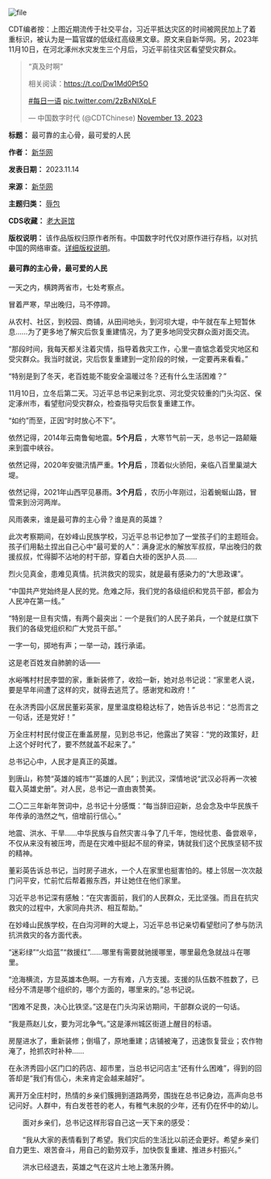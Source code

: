 ![file](https://chinadigitaltimes.net/chinese/files/2023/11/image-1699957466261.png)


CDT编者按：上图近期流传于社交平台，习近平抵达灾区的时间被网民加上了着重标识，被认为是一篇官媒的低级红高级黑文章。原文来自新华网。另，2023年11月10日，在河北涿州水灾发生三个月后，习近平前往灾区看望受灾群众。



> 
> “真及时啊”
> 
> 
> 相关阅读：<https://t.co/Dw1Md0Pt5O>
> 
> 
>  [#每日一语](https://twitter.com/hashtag/%E6%AF%8F%E6%97%A5%E4%B8%80%E8%AF%AD?src=hash&ref_src=twsrc%5Etfw) [pic.twitter.com/2zBxNIXpLF](https://t.co/2zBxNIXpLF)
> 
> 
> — 中国数字时代 (@CDTChinese) [November 13, 2023](https://twitter.com/CDTChinese/status/1724119494086259032?ref_src=twsrc%5Etfw)
> 
> 





**标题：** 最可靠的主心骨，最可爱的人民  

**作者：** [新华网](https://chinadigitaltimes.net/space/新华网)  

**发表日期：** 2023.11.14  

**来源：** [新华网](https://www.sohu.com/a/735966762_429139)  

**主题归类：** [辱包](https://chinadigitaltimes.net/space/辱包)  

**CDS收藏：** [老大哥馆](https://chinadigitaltimes.net/space/%E8%80%81%E5%A4%A7%E5%93%A5%E9%A6%86)  

**版权说明：** 该作品版权归原作者所有。中国数字时代仅对原作进行存档，以对抗中国的网络审查。[详细版权说明](https://chinadigitaltimes.net/chinese/copyright)。


#### 最可靠的主心骨，最可爱的人民


一天之内，横跨两省市，七处考察点。


冒着严寒，早出晚归，马不停蹄。


从农村、社区，到校园、商铺，从田间地头，到河坝大堤，中午就在车上短暂休息……为了更多地了解灾后恢复重建情况，为了更多地同受灾群众面对面交流。


“那段时间，我每天都关注着灾情，指导着救灾工作，心里一直惦念着受灾地区和受灾群众。我当时就说，灾后恢复重建到一定阶段的时候，一定要再来看看。”


“特别是到了冬天，老百姓能不能安全温暖过冬？还有什么生活困难？”


11月10日，立冬后第二天。习近平总书记来到北京、河北受灾较重的门头沟区、保定涿州市，看望慰问受灾群众，检查指导灾后恢复重建工作。


“如约”而至，正因“时时放心不下”。


依然记得，2014年云南鲁甸地震。**5个月后** ，大寒节气前一天，总书记一路颠簸来到震中峡谷。


依然记得，2020年安徽汛情严重。**1个月后** ，顶着似火骄阳，亲临八百里巢湖大堤。


依然记得，2021年山西罕见暴雨。**3个月后** ，农历小年刚过，沿着蜿蜒山路，冒雪来到汾河两岸。


风雨袭来，谁是最可靠的主心骨？谁是真的英雄？


此次考察期间，在妙峰山民族学校，习近平总书记参加了一堂孩子们的主题班会。孩子们用黏土捏出自己心中“最可爱的人”：满身泥水的解放军叔叔，早出晚归的救援叔叔，忙得脚不沾地的村干部，穿着白大褂的医护人员……


烈火见真金，患难见真情。抗洪救灾的现实，就是最有感染力的“大思政课”。


“中国共产党始终是人民的党。危难之际，我们党的各级组织和党员干部，都会为人民冲在第一线。”


“特别是一旦有灾情，有两个最突出：一个是我们的人民子弟兵，一个就是红旗下我们的各级党组织和广大党员干部。”


一字一句，掷地有声；一举一动，践行承诺。


这是老百姓发自肺腑的话——


水峪嘴村村民李盟的家，重新装修了，收拾一新，她对总书记说：“家里老人说，要是早年间遭了这样的灾，就得去逃荒了。感谢党和政府！”


在永济秀园小区居民董彩英家，屋里温度稳稳达标了，她告诉总书记：“总而言之一句话，还是党好！”


万全庄村村民付俊正在重盖房屋，见到总书记，他露出了笑容：“党的政策好，赶上这个好时代了，要不然就盖不起来了。”


总书记心中，人民才是真正的英雄。


到唐山，称赞“英雄的城市”“英雄的人民”；到武汉，深情地说“武汉必将再一次被载入英雄史册”。对人民，总书记一直由衷赞美。


二〇二三年新年贺词中，总书记十分感慨：“每当辞旧迎新，总会念及中华民族千年传承的浩然之气，倍增前行信心。”


地震、洪水、干旱……中华民族与自然灾害斗争了几千年，饱经忧患、备尝艰辛，不仅从来没有被压垮，而是在灾难中挺起不屈的脊梁，铸就我们这个民族坚韧不拔的精神。


董彩英告诉总书记，当时房子进水，一个人在家里也挺害怕的。楼上邻居一次次敲门问平安，忙前忙后帮着搬东西，并让她住在他们家里。


习近平总书记深有感触：“在灾害面前，我们的人民群众，无比坚强。而且在抗灾救灾的过程中，大家同舟共济、相互帮助。”


在妙峰山民族学校，在白沟河畔的大堤上，习近平总书记亲切看望慰问了参与防汛抗洪救灾的各方面代表。


“迷彩绿”“火焰蓝”“救援红”……哪里有需要就驰援哪里，哪里最危急就战斗在哪里。


“沧海横流，方显英雄本色啊。一方有难，八方支援。支援的队伍数不胜数了，已经分不清是哪个组织的，哪个方面的，哪里来的。”总书记说。


“困难不足畏，决心比铁坚。”这是在门头沟采访期间，干部群众说的一句话。


“我是燕赵儿女，要为河北争气。”这是涿州城区街道上醒目的标语。


房屋进水了，重新装修；倒塌了，原地重建；店铺被淹了，迅速恢复营业；农作物淹了，抢抓农时补种……


在永济秀园小区门口的药店、超市里，当总书记问店主“还有什么困难”，得到的回答却是“我们有信心，未来肯定会越来越好”。


离开万全庄村时，热情的乡亲们簇拥到道路两旁，围拢在总书记身边，高声向总书记问好。人群中，有白发苍苍的老人，有稚气未脱的少年，还有仍在怀中的幼儿。


　　面对乡亲们，总书记这样形容自己这一天下来的感受：


　　“我从大家的表情看到了希望。我们灾后的生活比以前还会更好。希望乡亲们自力更生、艰苦奋斗，用自己的勤劳双手，加快恢复重建、推进乡村振兴。”


　　洪水已经退去，英雄之气在这片土地上激荡升腾。

